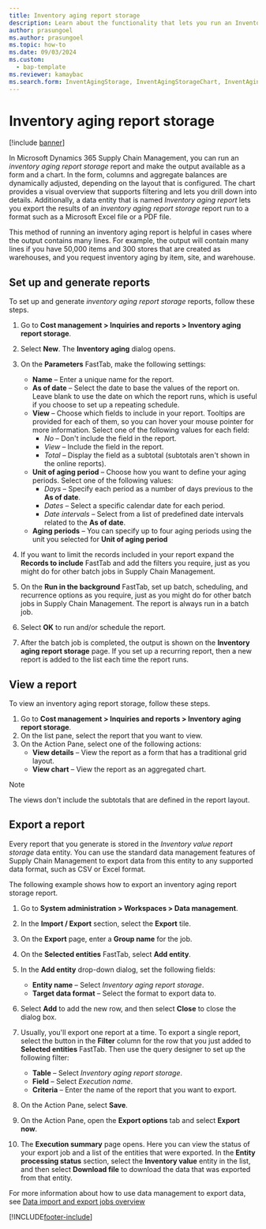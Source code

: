 ```yaml
---
title: Inventory aging report storage
description: Learn about the functionality that lets you run an Inventory aging report and make the output available as a form and a chart.
author: prasungoel
ms.author: prasungoel
ms.topic: how-to
ms.date: 09/03/2024
ms.custom:
  - bap-template
ms.reviewer: kamaybac
ms.search.form: InventAgingStorage, InventAgingStorageChart, InventAgingStorageDetails
---
```


# Inventory aging report storage

[!include [banner](../includes/banner.md)]

In Microsoft Dynamics 365 Supply Chain Management, you can run an *inventory aging report storage* report and make the output available as a form and a chart. In the form, columns and aggregate balances are dynamically adjusted, depending on the layout that is configured. The chart provides a visual overview that supports filtering and lets you drill down into details. Additionally, a data entity that is named *Inventory aging report* lets you export the results of an *inventory aging report storage* report run to a format such as a Microsoft Excel file or a PDF file.

This method of running an inventory aging report is helpful in cases where the output contains many lines. For example, the output will contain many lines if you have 50,000 items and 300 stores that are created as warehouses, and you request inventory aging by item, site, and warehouse.

## Set up and generate reports

To set up and generate *inventory aging report storage* reports, follow these steps.

1. Go to **Cost management \> Inquiries and reports \> Inventory aging report storage**.
1. Select **New**. The **Inventory aging** dialog opens.
1. On the **Parameters** FastTab, make the following settings:
    - **Name** – Enter a unique name for the report.
    - **As of date** – Select the date to base the values of the report on. Leave blank to use the date on which the report runs, which is useful if you choose to set up a repeating schedule.
    - **View** – Choose which fields to include in your report. Tooltips are provided for each of them, so you can hover your mouse pointer for more information. Select one of the following values for each field:
        - *No* – Don't include the field in the report.
        - *View* – Include the field in the report.
        - *Total* – Display the field as a subtotal (subtotals aren't shown in the online reports).
    - **Unit of aging period** – Choose how you want to define your aging periods. Select one of the following values:
        - *Days* – Specify each period as a number of days previous to the **As of date**.
        - *Dates* – Select a specific calendar date for each period.
        - *Date intervals* – Select from a list of predefined date intervals related to the **As of date**.
    - **Aging periods** – You can specify up to four aging periods using the unit you selected for **Unit of aging period**

1. If you want to limit the records included in your report expand the **Records to include** FastTab and add the filters you require, just as you might do for other batch jobs in Supply Chain Management.
1. On the **Run in the background** FastTab, set up batch, scheduling, and recurrence options as you require, just as you might do for other batch jobs in Supply Chain Management. The report is always run in a batch job.
1. Select **OK** to run and/or schedule the report.
1. After the batch job is completed, the output is shown on the **Inventory aging report storage** page. If you set up a recurring report, then a new report is added to the list each time the report runs.

## View a report

To view an inventory aging report storage, follow these steps.

1. Go to **Cost management \> Inquiries and reports \> Inventory aging report storage**.
1. On the list pane, select the report that you want to view.
1. On the Action Pane, select one of the following actions:
    - **View details** – View the report as a form that has a traditional grid layout.
    - **View chart** – View the report as an aggregated chart.

> [!NOTE]
> The views don't include the subtotals that are defined in the report layout.

## Export a report

Every report that you generate is stored in the *Inventory value report storage* data entity. You can use the standard data management features of Supply Chain Management to export data from this entity to any supported data format, such as CSV or Excel format.

The following example shows how to export an inventory aging report storage report.

1. Go to **System administration \> Workspaces \> Data management**.
1. In the **Import / Export** section, select the **Export** tile.
1. On the **Export** page, enter a **Group name** for the job.
1. On the **Selected entities** FastTab, select **Add entity**.
1. In the **Add entity** drop-down dialog, set the following fields:

    - **Entity name** – Select *Inventory aging report storage*.
    - **Target data format** – Select the format to export data to.

1. Select **Add** to add the new row, and then select **Close** to close the dialog box.
1. Usually, you'll export one report at a time. To export a single report, select the button in the **Filter** column for the row that you just added to **Selected entities** FastTab. Then use the query designer to set up the following filter:
    - **Table** – Select *Inventory aging report storage*.
    - **Field** – Select *Execution name*.
    - **Criteria** – Enter the name of the report that you want to export.

1. On the Action Pane, select **Save**.
1. On the Action Pane, open the **Export options** tab and select **Export now**.
1. The **Execution summary** page opens. Here you can view the status of your export job and a list of the entities that were exported. In the **Entity processing status** section, select the **Inventory value** entity in the list, and then select **Download file** to download the data that was exported from that entity.

For more information about how to use data management to export data, see [Data import and export jobs overview](../../fin-ops-core/fin-ops/data-entities/data-import-export-job.md)

[!INCLUDE[footer-include](../../includes/footer-banner.md)]
